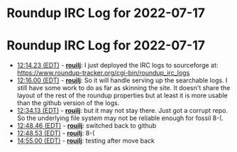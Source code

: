 # Roundup IRC Log for 2022-07-17 #
# Roundup IRC Log for 2022-07-17
* <a href="#12:14.23" id="12:14.23">12:14.23 (EDT)</a> - __[rouilj](https://github.com/rouilj)__: I just deployed the IRC logs to sourceforge at: <https://www.roundup-tracker.org/cgi-bin/roundup_irc_logs>
* <a href="#12:16.00" id="12:16.00">12:16.00 (EDT)</a> - __[rouilj](https://github.com/rouilj)__: So it will handle serving up the searchable logs. I still have some work to do as far as skinning the site. It doesn't share the layout of the rest of the roundup properties but at least it is more usable than the github version of the logs.
* <a href="#12:34.13" id="12:34.13">12:34.13 (EDT)</a> - __[rouilj](https://github.com/rouilj)__: but it may not stay there. Just got a corrupt repo. So the underlying file system may not be reliable enough for fossil 8-(.
* <a href="#12:48.46" id="12:48.46">12:48.46 (EDT)</a> - __[rouilj](https://github.com/rouilj)__: switched back to github
* <a href="#12:48.53" id="12:48.53">12:48.53 (EDT)</a> - __[rouilj](https://github.com/rouilj)__: 8-(
* <a href="#14:55.00" id="14:55.00">14:55.00 (EDT)</a> - __[rouilj](https://github.com/rouilj)__: testing after move back
